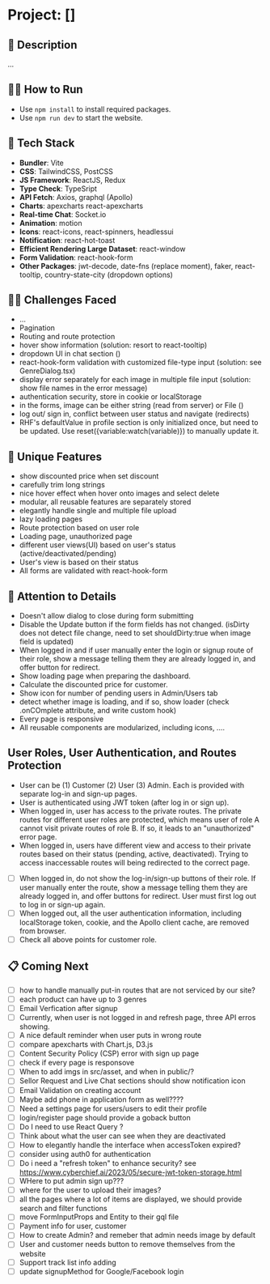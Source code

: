 # Project: []

## 🙊 Description

...

## 🏃‍➡️ How to Run

- Use `npm install` to install required packages.
- Use `npm run dev` to start the website.

## 🥞 Tech Stack

- **Bundler**: Vite
- **CSS**: TailwindCSS, PostCSS
- **JS Framework**: ReactJS, Redux
- **Type Check**: TypeSript
- **API Fetch**: Axios, graphql (Apollo)
- **Charts**: apexcharts react-apexcharts
- **Real-time Chat**: Socket.io
- **Animation**: motion
- **Icons**: react-icons, react-spinners, headlessui
- **Notification**: react-hot-toast
- **Efficient Rendering Large Dataset**: react-window
- **Form Validation**: react-hook-form
- **Other Packages**: jwt-decode, date-fns (replace moment), faker, react-tooltip, country-state-city (dropdown options)

## 🏋️‍♀️ Challenges Faced

- ...
- Pagination
- Routing and route protection
- hover show information (solution: resort to react-tooltip)
- dropdown UI in chat section ()
- react-hook-form validation with customized file-type input (solution: see GenreDialog.tsx)
- display error separately for each image in multiple file input (solution: show file names in the error message)
- authentication security, store in cookie or localStorage
- in the forms, image can be either string (read from server) or File ()
- log out/ sign in, conflict between user status and navigate (redirects)
- RHF's defaultValue in profile section is only initialized once, but need to be updated. Use reset({variable:watch(variable)}) to manually update it.

## 🦄 Unique Features

- show discounted price when set discount
- carefully trim long strings
- nice hover effect when hover onto images and select delete
- modular, all reusable features are separately stored
- elegantly handle single and multiple file upload
- lazy loading pages
- Route protection based on user role
- Loading page, unauthorized page
- different user views(UI) based on user's status (active/deactivated/pending)
- User's view is based on their status
- All forms are validated with react-hook-form

## 🦄 Attention to Details

- Doesn't allow dialog to close during form submitting
- Disable the Update button if the form fields has not changed. (isDirty does not detect file change, need to set shouldDirty:true when image field is updated)
- When logged in and if user manually enter the login or signup route of their role, show a message telling them they are already logged in, and offer button for redirect.
- Show loading page when preparing the dashboard.
- Calculate the discounted price for customer.
- Show icon for number of pending users in Admin/Users tab
- detect whether image is loading, and if so, show loader (check .onCOmplete attribute, and write custom hook)
- Every page is responsive
- All reusable components are modularized, including icons, ....

## User Roles, User Authentication, and Routes Protection

- User can be (1) Customer (2) User (3) Admin. Each is provided with separate log-in and sign-up pages.
- User is authenticated using JWT token (after log in or sign up).
- When logged in, user has access to the private routes. The private routes for different user roles are protected, which means user of role A cannot visit private routes of role B. If so, it leads to an "unauthorized" error page.
- When logged in, users have different view and access to their private routes based on their status (pending, active, deactivated). Trying to access inaccessable routes will being redirected to the correct page.
- [ ] When logged in, do not show the log-in/sign-up buttons of their role. If user manually enter the route, show a message telling them they are already logged in, and offer buttons for redirect. User must first log out to log in or sign-up again.
- [ ] When logged out, all the user authentication information, including localStorage token, cookie, and the Apollo client cache, are removed from browser.
- [ ] Check all above points for customer role.

## 📋 Coming Next

- [ ] how to handle manually put-in routes that are not serviced by our site?
- [ ] each product can have up to 3 genres
- [ ] Email Verfication after signup
- [ ] Currently, when user is not logged in and refresh page, three API erros showing.
- [ ] A nice default reminder when user puts in wrong route
- [ ] compare apexcharts with Chart.js, D3.js
- [ ] Content Security Policy (CSP) error with sign up page
- [ ] check if every page is responsove
- [ ] When to add imgs in src/asset, and when in public/?
- [ ] Sellor Request and Live Chat sections should show notification icon
- [ ] Email Validation on creating account
- [ ] Maybe add phone in application form as well????
- [ ] Need a settings page for users/users to edit their profile
- [ ] login/register page should provide a goback button
- [ ] Do I need to use React Query ?
- [ ] Think about what the user can see when they are deactivated
- [ ] How to elegantly handle the interface when accessToken expired?
- [ ] consider using auth0 for authentication
- [ ] Do i need a "refresh token" to enhance security? see https://www.cyberchief.ai/2023/05/secure-jwt-token-storage.html
- [ ] WHere to put admin sign up???
- [ ] where for the user to upload their images?
- [ ] all the pages where a lot of items are displayed, we should provide search and filter functions
- [ ] move FormInputProps and Entity to their gql file
- [ ] Payment info for user, customer
- [ ] How to create Admin? and remeber that admin needs image by default
- [ ] User and customer needs button to remove themselves from the website
- [ ] Support track list info adding
- [ ] update signupMethod for Google/Facebook login
